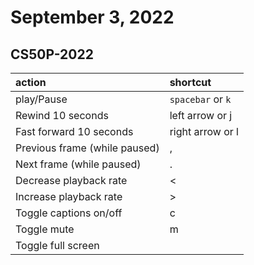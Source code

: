 # September 3, 2022

## CS50P-2022

| action     | shortcut          |
|:-----------|:------------------|
| play/Pause | `spacebar` or `k` |
| Rewind 10 seconds|	left arrow or j
| Fast forward 10 seconds|	right arrow or l
| Previous frame (while paused)|	,
| Next frame (while paused)|	.
| Decrease playback rate|	<
| Increase playback rate|	>
| Toggle captions on/off|	c
| Toggle mute|	m
| Toggle full screen       |               |
